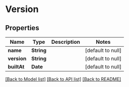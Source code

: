 # Version
## Properties

| Name | Type | Description | Notes |
|------------ | ------------- | ------------- | -------------|
| **name** | **String** |  | [default to null] |
| **version** | **String** |  | [default to null] |
| **builtAt** | **Date** |  | [default to null] |

[[Back to Model list]](../README.md#documentation-for-models) [[Back to API list]](../README.md#documentation-for-api-endpoints) [[Back to README]](../README.md)

